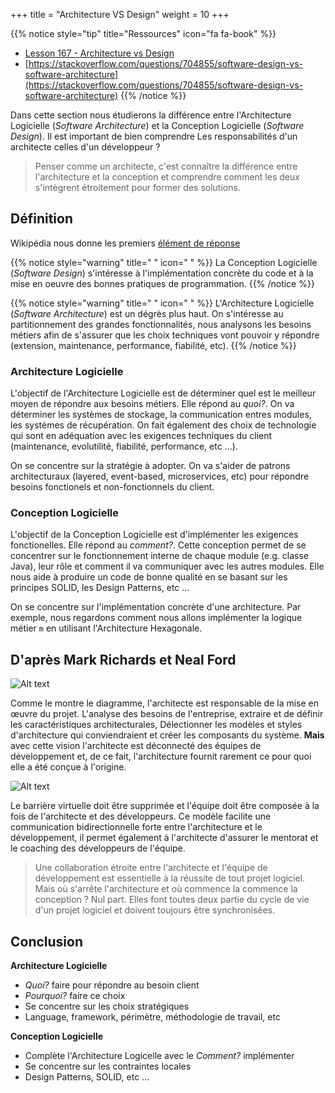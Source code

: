+++
title = "Architecture VS Design"
weight = 10
+++

{{% notice style="tip" title="Ressources" icon="fa fa-book" %}}
- [Lesson 167 - Architecture vs Design](https://youtu.be/0tEBv2kAuNY)
- [https://stackoverflow.com/questions/704855/software-design-vs-software-architecture](https://stackoverflow.com/questions/704855/software-design-vs-software-architecture)
{{% /notice %}} 


Dans cette section nous étudierons la différence entre l'Architecture Logicielle (*Software Architecture*) et la Conception Logicielle (*Software Design*).
Il est important  de bien comprendre Les responsabilités d'un architecte celles d'un développeur ? 

> Penser comme un architecte, c'est connaître la différence entre l'architecture et la conception et comprendre comment les deux s'intègrent étroitement pour former des solutions.

## Définition
Wikipédia nous donne les premiers [élément de réponse](https://en.wikipedia.org/wiki/Architecture_description_language#Architecture_vs._design)

{{% notice style="warning" title=" " icon=" " %}}
La Conception Logicielle (*Software Design*) s'intéresse à l'implémentation concrète du code et à la mise en oeuvre des bonnes pratiques de programmation.
{{% /notice %}}

{{% notice style="warning" title=" " icon=" " %}}
L'Architecture Logicielle (*Software Architecture*) est un dégrès plus haut. On s'intéresse au partitionnement des grandes fonctionnalités, nous analysons les besoins métiers afin de s'assurer que les choix techniques vont pouvoir y répondre (extension, maintenance, performance, fiabilité, etc).
{{% /notice %}}

### Architecture Logicielle
L'objectif de l'Architecture Logicielle est de déterminer quel est le meilleur moyen de répondre aux besoins métiers. Elle répond au *quoi?*. On va déterminer les systèmes de stockage, la communication entres modules, les systèmes de récupération. On fait également des choix de technologie qui sont en adéquation avec les exigences techniques du client (maintenance, evolutilité, fiabilité, performance, etc ...).

On se concentre sur la stratégie à adopter. On va s'aider de patrons architecturaux (layered, event-based, microservices, etc) pour répondre besoins fonctionels et non-fonctionnels du client.

### Conception Logicielle
L'objectif de la Conception Logicielle est d'implémenter les exigences fonctionelles. Elle répond au *comment?*. Cette conception permet de se concentrer sur le fonctionnement interne de chaque module (e.g. classe Java), leur rôle et comment il va communiquer avec les autres modules. Elle nous aide à produire un code de bonne qualité en se basant sur les principes SOLID, les Design Patterns, etc ...

On se concentre sur l'implémentation concrète d'une architecture. Par exemple, nous regardons comment nous allons implémenter la logique métier `m` en utilisant l'Architecture Hexagonale.

## D'après Mark Richards et Neal Ford
![Alt text](../images/architecture_vs_design.png)

Comme le montre le diagramme, l'architecte est responsable de la mise en œuvre du projet. L'analyse des besoins de l'entreprise, extraire et de définir les caractéristiques  architecturales, Délectionner les modèles et styles d'architecture qui conviendraient et créer les composants du système. **Mais** avec cette vision l'architecte est déconnecté des équipes de développement et, de ce fait, l'architecture fournit rarement ce pour quoi elle a été conçue à l'origine. 

![Alt text](../images/architecture_vs_design2.png)

Le barrière virtuelle doit être supprimée et l'équipe doit être composée à la fois de l'architecte et des développeurs. Ce modèle facilite une communication bidirectionnelle forte entre l'architecture et le développement, il permet également à l'architecte d'assurer le mentorat et le coaching des développeurs de l'équipe.

>  Une collaboration étroite entre l'architecte et l'équipe de développement est essentielle à la réussite de tout projet logiciel. Mais où s'arrête l'architecture et où commence la
commence la conception ? Nul part. Elles font toutes deux partie du cycle de vie d'un projet logiciel et doivent toujours être synchronisées.

## Conclusion
**Architecture Logicielle**
- *Quoi?* faire pour répondre au besoin client
- *Pourquoi?* faire ce choix
- Se concentre sur les choix stratégiques
- Language, framework, périmètre, méthodologie de travail, etc 

**Conception Logicielle**
- Complète l'Architecture Logicelle avec le *Comment?* implémenter
- Se concentre sur les contraintes locales 
- Design Patterns, SOLID, etc ...